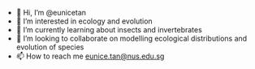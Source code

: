 - 👋 Hi, I’m @eunicetan
- 👀 I’m interested in ecology and evolution
- 🌱 I’m currently learning about insects and invertebrates
- 💞️ I’m looking to collaborate on modelling ecological distributions and evolution of species
- 📫 How to reach me eunice.tan@nus.edu.sg

<!---
eunicetan/eunicetan is a ✨ special ✨ repository because its `README.md` (this file) appears on your GitHub profile.
You can click the Preview link to take a look at your changes.
--->

